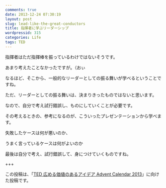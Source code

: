 ```yaml
---
comments: true
date: 2013-12-24 07:30:19
layout: post
slug: lead-like-the-great-conductors
title: 指揮者に学ぶリーダーシップ
wordpressid: 315
categories: Life
tags: TED
---
```


指揮者はただ指揮棒を振っているわけではないそうです。

あまり考えたことなかったですが。（おぃ



なるほど、そこから、一般的なリーダーとしての振る舞いが学べるということですね。

ただ、リーダーとしての振る舞いは、決まりきったものではないと思います。

なので、自分で考え試行錯誤し、ものにしていくことが必要です。

その考えるときの、参考になるのが、こういったプレゼンテーションから学べます。

失敗したケースは何が悪いのか、

うまく言っているケースは何がよいのか

<!--more-->



最後は自分で考え、試行錯誤して、身につけていくものですね。

+++

この投稿は、「[TED 広める価値のあるアイデア Advent Calendar 2013](http://www.adventar.org/calendars/158)」に向けた投稿です。
